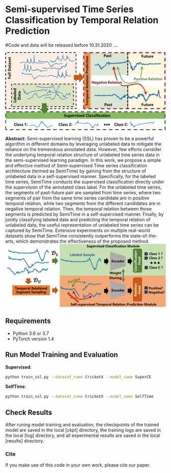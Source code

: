 # Semi-supervised Time Series Classification by Temporal Relation Prediction

#Code and data will be released before 10.31.2020 ....


![motivation](img/motivation.jpg)



**Abstract:** Semi-supervised learning (SSL) has proven to be a powerful algorithm in different domains by leveraging unlabeled data to mitigate the reliance on the tremendous annotated data. However, few efforts consider the underlying temporal relation structure of unlabeled time series data in the semi-supervised learning paradigm. In this work, we propose a simple and effective method of Semi-supervised Time series classification architecture (termed as SemiTime) by gaining from the structure of unlabeled data in a self-supervised manner. Specifically, for the labeled time series, SemiTime conducts the supervised classification directly under the supervision of the annotated class label. For the unlabeled time series, the segments of past-future pair are sampled from time series, where two segments of pair from the same time series candidate are in positive temporal relation, while two segments from the different candidates are in negative temporal relation. Then, the temporal relation between those segments is predicted by SemiTime in a self-supervised manner. Finally, by jointly classifying labeled data and predicting the temporal relation of unlabeled data, the useful representation of unlabeled time series can be captured by SemiTime. Extensive experiments on multiple real-world datasets show that SemiTime consistently outperforms the state-of-the-arts, which demonstrates the effectiveness of the proposed method.
![SelfTime](img/method.jpg)

## Requirements

* Python 3.6 or 3.7
* PyTorch version 1.4


## Run Model Training and Evaluation


**Supervised**:
```bash
python train_ssl.py --dataset_name CricketX --model_name SuperCE
```

**SelfTime**:
```bash
python train_ssl.py --dataset_name CricketX --model_name SelfTime
```


## Check Results
After runing model training and evaluation, the checkpoints of the trained model are saved in the local [ckpt] directory, the training logs are saved in the local [log] directory, and all experimental results are saved in the local [results] directory.


### Cite
If you make use of this code in your own work, please cite our paper.
```bash

```